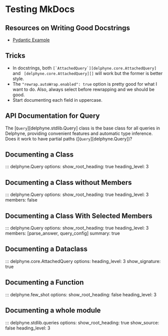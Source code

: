 # Testing MkDocs

<!-- Takeaway: do not forget `options:` -->

## Resources on Writing Good Docstrings

- [Pydantic Example](https://github.com/pydantic/pydantic/blob/b0175de473823f6f6927b9ecdc8998059727a086/pydantic/type_adapter.py#L68)

## Tricks

- In docstrings, both ``[`AttachedQuery`][delphyne.core.AttachedQuery]`` and ` [delphyne.core.AttachedQuery][]` will work but the former is better style.
- The `"rewrap.autoWrap.enabled": true` option is pretty good for what I want to do. Also, always select before rewrapping and we should be good.
- Start documenting each field in uppercase.

## API Documentation for Query

The [`Query`][delphyne.stdlib.Query] class is the base class for all queries in Delphyne, providing convenient features and automatic type inference. Does it work to have partial paths ([`Query`][delphyne.Query])?

## Documenting a Class

::: delphyne.Query
    options:
      show_root_heading: true
      heading_level: 3

## Documenting a Class without Members

::: delphyne.Query
    options:
      show_root_heading: true
      heading_level: 3
      members: false

## Documenting a Class With Selected Members

::: delphyne.Query
    options:
      show_root_heading: true
      heading_level: 3
      members: [parse_answer, query_config]
      summary: true

## Documenting a Dataclass

::: delphyne.core.AttachedQuery
    options:
      heading_level: 3
      show_signature: true

## Documenting a Function

::: delphyne.few_shot
    options:
      show_root_heading: false
      heading_level: 3

## Documenting a whole module

::: delphyne.stdlib.queries
    options:
      show_root_heading: true
      show_source: false
      heading_level: 3
